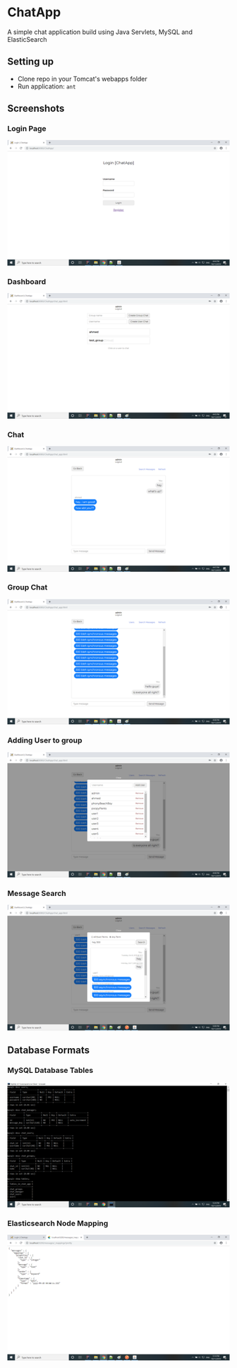 # ChatApp

A simple chat application build using Java Servlets, MySQL and ElasticSearch

## Setting up
  - Clone repo in your Tomcat's webapps folder
  - Run application:
    `ant`

## Screenshots

### Login Page

![Login Page](screenshots/login_page.png)

### Dashboard

![Dashboard](screenshots/dashboard.png)

### Chat

![Chat](screenshots/chat.png)

### Group Chat

![Group Chat](screenshots/group_chat.png)

### Adding User to group

![Add User](screenshots/add_users.png)

### Message Search

![Search](screenshots/message_search.png)

## Database Formats

### MySQL Database Tables

![MySQL](screenshots/my-sql.png)

### Elasticsearch Node Mapping

![ElasticSearch](screenshots/es-messages-mappings.png)